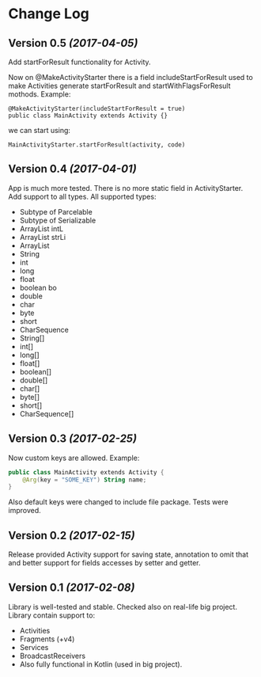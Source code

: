 Change Log
==========

Version 0.5 *(2017-04-05)*
----------------------------

Add startForResult functionality for Activity.

Now on @MakeActivityStarter there is a field includeStartForResult used to make Activities generate startForResult and startWithFlagsForResult mothods. Example:

```
@MakeActivityStarter(includeStartForResult = true)
public class MainActivity extends Activity {}
```

we can start using:

```
MainActivityStarter.startForResult(activity, code)
```

Version 0.4 *(2017-04-01)*
----------------------------

App is much more tested. There is no more static field in ActivityStarter. Add support to all types. All supported types:
* Subtype of Parcelable
* Subtype of Serializable
* ArrayList<Integer> intL
* ArrayList<String> strLi
* ArrayList<CharSequence>
* String
* int
* long
* float
* boolean bo
* double
* char
* byte
* short
* CharSequence
* String[]
* int[]
* long[]
* float[]
* boolean[]
* double[]
* char[]
* byte[]
* short[]
* CharSequence[]

Version 0.3 *(2017-02-25)*
----------------------------

Now custom keys are allowed. Example:

``` kotlin
public class MainActivity extends Activity {
    @Arg(key = "SOME_KEY") String name;
}
```

Also default keys were changed to include file package. Tests were improved. 

Version 0.2 *(2017-02-15)*
----------------------------

Release provided Activity support for saving state, annotation to omit that and better support for fields accesses by setter and getter.

Version 0.1 *(2017-02-08)*
----------------------------

Library is well-tested and stable. Checked also on real-life big project. Library contain support to:   
 * Activities
 * Fragments (+v4)
 * Services
 * BroadcastReceivers
 * Also fully functional in Kotlin (used in big project).
